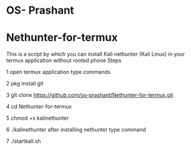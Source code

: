 # OS- Prashant
# Nethunter-for-termux
This is a script by which you can install Kali nethunter (Kali Linux) in your termux application without rooted phone
Steps

1 open termux application type commands

2 pkg install git

3 git clone https://github.com/os-prashant/Nethunter-for-termux.git

4 cd Nethunter-for-termux

5 chmod +x kalinethunter

6 ./kalinethunter
  after installing nethunter type command
  
7 ./startkali.sh
